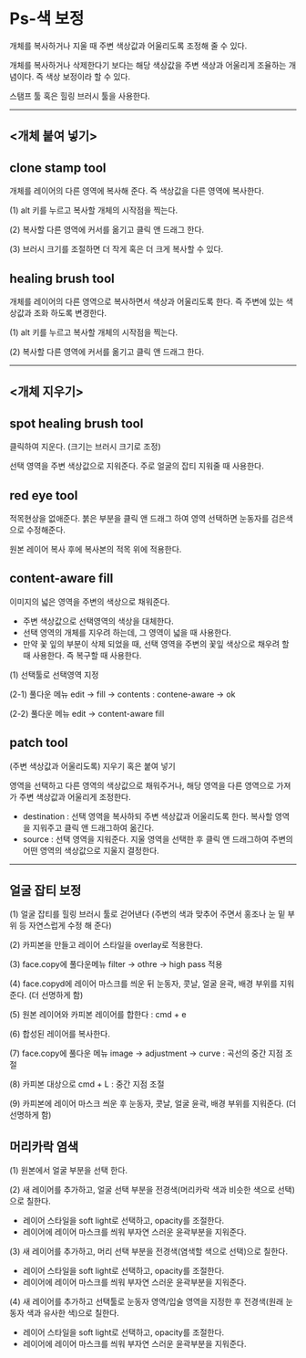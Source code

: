 # Ps-색 보정


개체를 복사하거나 지울 때 주변 색상값과 어울리도록 조정해 줄 수 있다. 

개체를 복사하거나 삭제한다기 보다는 해당 색상값을 주변 색상과 어울리게 조율하는 개념이다. 즉 색상 보정이라 할 수 있다. 

스탬프 툴 혹은 힐링 브러시 툴을 사용한다. 

---

## <개체 붙여 넣기>

## clone stamp tool

개체를 레이어의 다른 영역에 복사해 준다. 즉 색상값을 다른 영역에 복사한다. 

(1) alt 키를 누르고 복사할 개체의 시작점을 찍는다.

(2) 복사할 다른 영역에 커서를 옮기고 클릭 앤 드래그 한다. 

(3) 브러시 크기를 조절하면 더 작게 혹은 더 크게 복사할 수 있다. 

## healing brush tool

개체를 레이어의 다른 영역으로 복사하면서 색상과 어울리도록 한다. 즉 주변에 있는 색상값과 조화 하도록 변경한다. 

(1) alt 키를 누르고 복사할 개체의 시작점을 찍는다.

(2) 복사할 다른 영역에 커서를 옮기고 클릭 앤 드래그 한다. 

---

## <개체 지우기>

## spot healing brush tool

클릭하여 지운다. (크기는 브러시 크기로 조정)

선택 영역을 주변 색상값으로 지워준다. 주로 얼굴의 잡티 지워줄 때 사용한다. 

## red eye tool

적목현상을 없애준다. 붉은 부분을 클릭 앤 드래그 하여 영역 선택하면 눈동자를 검은색으로 수정해준다.

원본 레이어 복사 후에 복사본의 적목 위에 적용한다. 

## content-aware fill

이미지의 넓은 영역을 주변의 색상으로 채워준다. 

- 주변 색상값으로 선택영역의 색상을 대체한다.
- 선택 영역의 개체를 지우려 하는데, 그 영역이 넓을 때 사용한다.
- 만약 꽃 잎의 부분이 삭제 되었을 때, 선택 영역을 주변의 꽃잎 색상으로 채우려 할 때 사용한다. 즉 복구할 때 사용한다.

(1) 선택툴로 선택영역 지정

(2-1) 풀다운 메뉴 edit → fill → contents : contene-aware → ok

(2-2) 풀다운 메뉴 edit → content-aware fill

## patch tool

(주변 색상값과 어울리도록) 지우기 혹은 붙여 넣기

영역을 선택하고 다른 영역의 색상값으로 채워주거나, 해당 영역을 다른 영역으로 가져가 주변 색상값과 어울리게 조정한다. 

- destination : 선택 영역을 복사하되 주변 색상값과 어울리도록 한다. 복사할 영역을 지워주고 클릭 앤 드래그하여 옮긴다.
- source :  선택 영역을 지워준다. 지울 영역을 선택한 후 클릭 앤 드래그하여 주변의 어떤 영역의 색상값으로 지울지 결정한다.

---

## 얼굴 잡티 보정

(1) 얼굴 잡티를 힐링 브러시 툴로 걷어낸다 (주변의 색과 맞추어 주면서 홍조나 눈 밑 부위 등 자연스럽게 수정 해 준다)

(2) 카피본을 만들고 레이어 스타일을 overlay로 적용한다.

(3) face.copy에 풀다운메뉴 filter → othre → high pass 적용

(4) face.copyd에 레이어 마스크를 씌운 뒤 눈동자, 콧날, 얼굴 윤곽, 배경 부위를 지워준다. (더 선명하게 함)

(5) 원본 레이어와 카피본 레이어를 합한다 : cmd + e

(6) 합성된 레이어를 복사한다. 

(7) face.copy에 풀다운 메뉴 image → adjustment → curve : 곡선의 중간 지점 조절

(8) 카피본 대상으로 cmd + L : 중간 지점 조절

(9) 카피본에 레이어 마스크 씌운 후 눈동자, 콧날, 얼굴 윤곽, 배경 부위를 지워준다. (더 선명하게 함)

## 머리카락 염색

(1) 원본에서 얼굴 부분을 선택 한다.

(2) 새 레이어를 추가하고, 얼굴 선택 부분을 전경색(머리카락 색과 비슷한 색으로 선택)으로 칠한다.

- 레이어 스타일을 soft light로 선택하고, opacity를 조절한다.
- 레이어에 레이어 마스크를 씌워 부자연 스러운 윤곽부분을 지워준다.

(3) 새 레이어를 추가하고, 머리 선택 부분을 전경색(염색할 색으로 선택)으로 칠한다.

- 레이어 스타일을 soft light로 선택하고, opacity를 조절한다.
- 레이어에 레이어 마스크를 씌워 부자연 스러운 윤곽부분을 지워준다.

(4) 새 레이어를 추가하고 선택툴로 눈동자 영역/입술 영역을 지정한 후 전경색(원래 눈동자 색과 유사한 색)으로 칠한다.

- 레이어 스타일을 soft light로 선택하고, opacity를 조절한다.
- 레이어에 레이어 마스크를 씌워 부자연 스러운 윤곽부분을 지워준다.